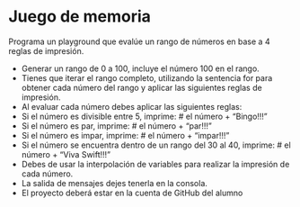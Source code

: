 # Juego de memoria
Programa un playground que evalúe un rango de números en base a 4 reglas de impresión.
- Generar un rango de 0 a 100, incluye el número 100 en el rango.
- Tienes que iterar el rango completo, utilizando la sentencia for para obtener cada número del rango y aplicar las siguientes reglas de impresión.
- Al evaluar cada número debes aplicar las siguientes reglas:
- Si el número es divisible entre 5, imprime: # el número  + “Bingo!!!”
- Si el número es par, imprime: # el número + “par!!!”
- Si el número es impar, imprime: # el número + “impar!!!”
- Si el número se encuentra dentro de un rango del 30 al 40, imprime: # el número +  “Viva Swift!!!”
- Debes de usar la interpolación de variables para realizar la impresión de cada número.
- La salida de mensajes dejes tenerla en la consola.
- El proyecto deberá estar en la cuenta de GitHub del alumno
